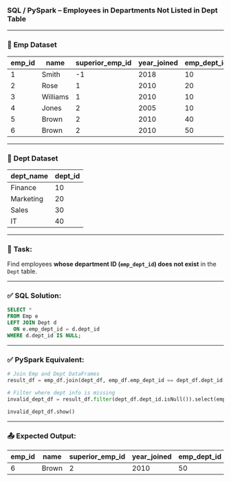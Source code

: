 ### SQL / PySpark – Employees in Departments Not Listed in Dept Table

---

### 🧾 **Emp Dataset**

| emp\_id | name     | superior\_emp\_id | year\_joined | emp\_dept\_id | gender | salary |
| ------- | -------- | ----------------- | ------------ | ------------- | ------ | ------ |
| 1       | Smith    | -1                | 2018         | 10            | M      | 3000   |
| 2       | Rose     | 1                 | 2010         | 20            | M      | 4000   |
| 3       | Williams | 1                 | 2010         | 10            | M      | 1000   |
| 4       | Jones    | 2                 | 2005         | 10            | F      | 2000   |
| 5       | Brown    | 2                 | 2010         | 40            |        | -1     |
| 6       | Brown    | 2                 | 2010         | 50            |        | -1     |

---

### 🧾 **Dept Dataset**

| dept\_name | dept\_id |
| ---------- | -------- |
| Finance    | 10       |
| Marketing  | 20       |
| Sales      | 30       |
| IT         | 40       |

---

### 🎯 **Task:**

Find employees **whose department ID (`emp_dept_id`) does not exist** in the `Dept` table.

---

### ✅ **SQL Solution:**

```sql
SELECT *
FROM Emp e
LEFT JOIN Dept d
  ON e.emp_dept_id = d.dept_id
WHERE d.dept_id IS NULL;
```

---

### ✅ **PySpark Equivalent:**

```python
# Join Emp and Dept DataFrames
result_df = emp_df.join(dept_df, emp_df.emp_dept_id == dept_df.dept_id, how='left')

# Filter where dept info is missing
invalid_dept_df = result_df.filter(dept_df.dept_id.isNull()).select(emp_df.columns)

invalid_dept_df.show()
```

---

### 📤 **Expected Output:**

| emp\_id | name  | superior\_emp\_id | year\_joined | emp\_dept\_id | gender | salary |
| ------- | ----- | ----------------- | ------------ | ------------- | ------ | ------ |
| 6       | Brown | 2                 | 2010         | 50            |        | -1     |
